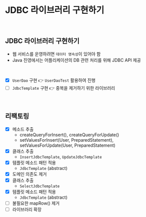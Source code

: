 # JDBC 라이브러리 구현하기

<br/>

## JDBC 라이브러리 구현하기

- 웹 서비스를 운영하려면 `데이터 영속성`이 있어야 함
- Java 진영에서는 어플리케이션의 DB 관련 처리를 위해 JDBC API 제공

<br/>

- [x] `UserDao` 구현 👉 `UserDaoTest` 활용하여 진행
- [ ] `JdbcTemplate` 구현 👉 중복을 제거하기 위한 라이브러리

<br/>

## 리팩토링

- [x] 메소드 추출
  - createQueryForInsert(), createQueryForUpdate()
  - setValuesForInsert(User, PreparedStatement), setValuesForUpdate(User, PreparedStatement)
- [x] 클래스 추출
  - `InsertJdbcTemplate`, `UpdateJdbcTemplate`
- [x] 템플릿 메소드 패턴 적용
  - `JdbcTemplate` (abstract)
- [x] 도메인 의존도 제거
- [x] 클래스 추출
  - `SelectJdbcTemplate`
- [x] 템플릿 메소드 패턴 적용
  - `JdbcTemplate` (abstract)
- [ ] 불필요한 mapRow() 제거
- [ ] 라이브러리 확장
